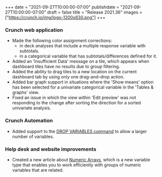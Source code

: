 +++
date = "2021-09-27T10:00:00-07:00"
publishdate = "2021-09-27T10:00:00-07:00"
draft = false
title = "Release 2021.36"
images = ["https://crunch.io/img/logo-1200x630.png"]
+++

### Crunch web application

- Made the following color assignment corrections:
    - in deck analyses that include a multiple response variable with subtotals.
    - in a categorical variable that has subtotals/differences defined for it.
- Added an 'Insufficient Data' message on a tile, which appears when dashboard tiles have no results due to group filtering.
- Added the ability to drag tiles to a new location on the current dashboard tab by using only one drag-and-drop action.
- Added bar graph support in situations where the 'Show means' option has been selected for a univariate categorical variable in the 'Tables & graphs' view.
- Fixed an issue in which the view within 'Edit preview' was not responding to the change after sorting the direction for a sorted univariate analysis.

### Crunch Automation

- Added support to the [DROP VARIABLES command](https://help.crunch.io/hc/en-us/articles/4407236789901-DROP-VARIABLES-command) to allow a larger number of variables.

### Help desk and website improvements

- Created a new article about [Numeric Arrays](https://help.crunch.io/hc/en-us/articles/4409897907981-Numeric-Arrays), which is a new variable type that enables you to work efficiently with groups of numeric variables that are related.
